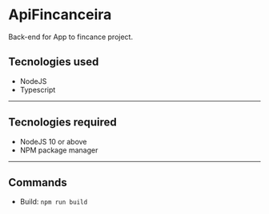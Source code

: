 # ApiFincanceira

Back-end for App to fincance project.

## Tecnologies used

- NodeJS
- Typescript

---

## Tecnologies required

- NodeJS 10 or above
- NPM package manager

---

## Commands

- Build: `npm run build`